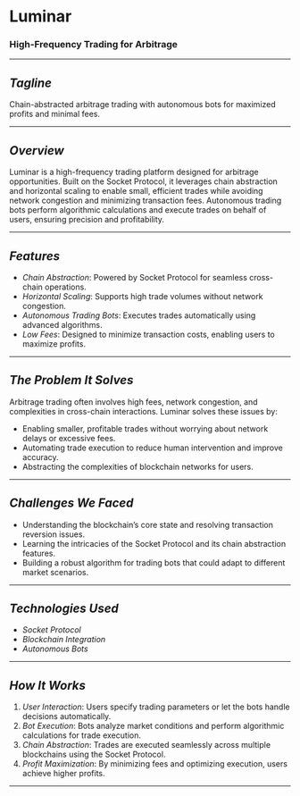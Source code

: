 # Luminar

### High-Frequency Trading for Arbitrage

---

## *Tagline*  
Chain-abstracted arbitrage trading with autonomous bots for maximized profits and minimal fees.

---

## *Overview*  
Luminar is a high-frequency trading platform designed for arbitrage opportunities. Built on the Socket Protocol, it leverages chain abstraction and horizontal scaling to enable small, efficient trades while avoiding network congestion and minimizing transaction fees. Autonomous trading bots perform algorithmic calculations and execute trades on behalf of users, ensuring precision and profitability.

---

## *Features*  
- *Chain Abstraction*: Powered by Socket Protocol for seamless cross-chain operations.  
- *Horizontal Scaling*: Supports high trade volumes without network congestion.  
- *Autonomous Trading Bots*: Executes trades automatically using advanced algorithms.  
- *Low Fees*: Designed to minimize transaction costs, enabling users to maximize profits.  

---

## *The Problem It Solves*  
Arbitrage trading often involves high fees, network congestion, and complexities in cross-chain interactions. Luminar solves these issues by:  
- Enabling smaller, profitable trades without worrying about network delays or excessive fees.  
- Automating trade execution to reduce human intervention and improve accuracy.  
- Abstracting the complexities of blockchain networks for users.  

---

## *Challenges We Faced*  
- Understanding the blockchain’s core state and resolving transaction reversion issues.  
- Learning the intricacies of the Socket Protocol and its chain abstraction features.  
- Building a robust algorithm for trading bots that could adapt to different market scenarios.  

---

## *Technologies Used*  
- *Socket Protocol*  
- *Blockchain Integration*  
- *Autonomous Bots*  

---

## *How It Works*  
1. *User Interaction*: Users specify trading parameters or let the bots handle decisions automatically.  
2. *Bot Execution*: Bots analyze market conditions and perform algorithmic calculations for trade execution.  
3. *Chain Abstraction*: Trades are executed seamlessly across multiple blockchains using the Socket Protocol.  
4. *Profit Maximization*: By minimizing fees and optimizing execution, users achieve higher profits.  

---



